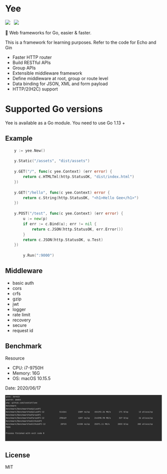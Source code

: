 # Yee

![](https://img.shields.io/badge/build-alpha-brightgreen.svg)  
![](https://img.shields.io/badge/version-v0.0.1-brightgreen.svg)

🦄 Web frameworks for Go, easier & faster.
 
This is a framework for learning purposes. Refer to the code for Echo and Gin

-   Faster HTTP router
-   Build RESTful APIs
-   Group APIs
-   Extensible middleware framework
-   Define middleware at root, group or route level
-   Data binding for JSON, XML and form payload
-   HTTP/2(H2C) support

# Supported Go versions

Yee is available as a Go module. You need to use Go 1.13 +

## Example

```go
 	y := yee.New()

 	y.Static("/assets", "dist/assets")

	y.GET("/", func(c yee.Context) (err error) {
		return c.HTMLTml(http.StatusOK, "dist/index.html")
	})

 	y.GET("/hello", func(c yee.Context) error {
		return c.String(http.StatusOK, "<h1>Hello Gee</h1>")
	})

	y.POST("/test", func(c yee.Context) (err error) {
		u := new(p)
		if err := c.Bind(u); err != nil {
			return c.JSON(http.StatusOK, err.Error())
		}
		return c.JSON(http.StatusOK, u.Test)
	})

        y.Run(":9000")
```

## Middleware

   - basic auth
   - cors
   - crfs
   - gzip
   - jwt
   - logger
   - rate limit
   - recovery
   - secure
   - request id
   
## Benchmark
  
  Resource
  - CPU: i7-9750H
  - Memory: 16G 
  - OS: macOS 10.15.5
  
  Date: 2020/06/17
    
  ![](img/benchmark.png)
  

## License

MIT
